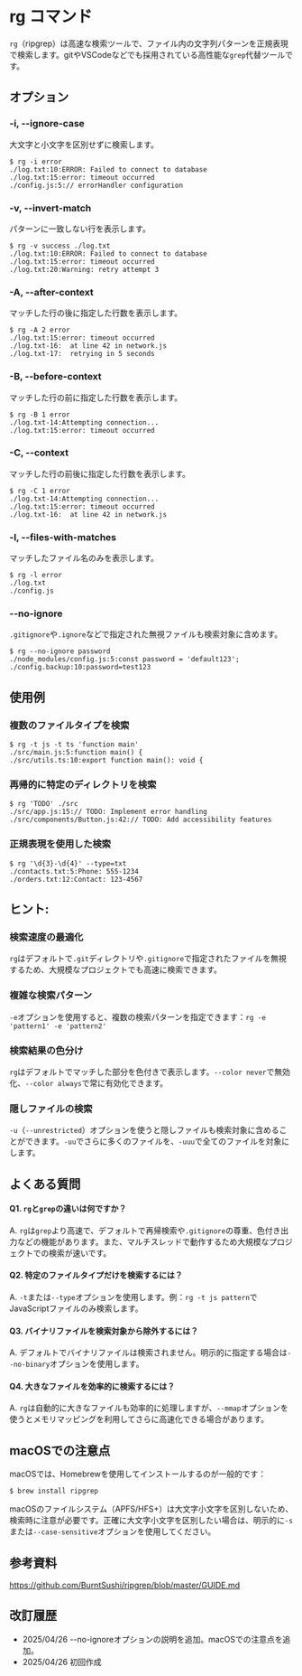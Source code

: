 # rg コマンド

`rg`（ripgrep）は高速な検索ツールで、ファイル内の文字列パターンを正規表現で検索します。gitやVSCodeなどでも採用されている高性能な`grep`代替ツールです。

## オプション

### **-i, --ignore-case**
大文字と小文字を区別せずに検索します。

```console
$ rg -i error
./log.txt:10:ERROR: Failed to connect to database
./log.txt:15:error: timeout occurred
./config.js:5:// errorHandler configuration
```

### **-v, --invert-match**
パターンに一致しない行を表示します。

```console
$ rg -v success ./log.txt
./log.txt:10:ERROR: Failed to connect to database
./log.txt:15:error: timeout occurred
./log.txt:20:Warning: retry attempt 3
```

### **-A, --after-context**
マッチした行の後に指定した行数を表示します。

```console
$ rg -A 2 error
./log.txt:15:error: timeout occurred
./log.txt-16:  at line 42 in network.js
./log.txt-17:  retrying in 5 seconds
```

### **-B, --before-context**
マッチした行の前に指定した行数を表示します。

```console
$ rg -B 1 error
./log.txt-14:Attempting connection...
./log.txt:15:error: timeout occurred
```

### **-C, --context**
マッチした行の前後に指定した行数を表示します。

```console
$ rg -C 1 error
./log.txt-14:Attempting connection...
./log.txt:15:error: timeout occurred
./log.txt-16:  at line 42 in network.js
```

### **-l, --files-with-matches**
マッチしたファイル名のみを表示します。

```console
$ rg -l error
./log.txt
./config.js
```

### **--no-ignore**
`.gitignore`や`.ignore`などで指定された無視ファイルも検索対象に含めます。

```console
$ rg --no-ignore password
./node_modules/config.js:5:const password = 'default123';
./config.backup:10:password=test123
```

## 使用例

### 複数のファイルタイプを検索

```console
$ rg -t js -t ts 'function main'
./src/main.js:5:function main() {
./src/utils.ts:10:export function main(): void {
```

### 再帰的に特定のディレクトリを検索

```console
$ rg 'TODO' ./src
./src/app.js:15:// TODO: Implement error handling
./src/components/Button.js:42:// TODO: Add accessibility features
```

### 正規表現を使用した検索

```console
$ rg '\d{3}-\d{4}' --type=txt
./contacts.txt:5:Phone: 555-1234
./orders.txt:12:Contact: 123-4567
```

## ヒント:

### 検索速度の最適化
`rg`はデフォルトで`.git`ディレクトリや`.gitignore`で指定されたファイルを無視するため、大規模なプロジェクトでも高速に検索できます。

### 複雑な検索パターン
`-e`オプションを使用すると、複数の検索パターンを指定できます：`rg -e 'pattern1' -e 'pattern2'`

### 検索結果の色分け
`rg`はデフォルトでマッチした部分を色付きで表示します。`--color never`で無効化、`--color always`で常に有効化できます。

### 隠しファイルの検索
`-u`（`--unrestricted`）オプションを使うと隠しファイルも検索対象に含めることができます。`-uu`でさらに多くのファイルを、`-uuu`で全てのファイルを対象にします。

## よくある質問

#### Q1. `rg`と`grep`の違いは何ですか？
A. `rg`は`grep`より高速で、デフォルトで再帰検索や`.gitignore`の尊重、色付き出力などの機能があります。また、マルチスレッドで動作するため大規模なプロジェクトでの検索が速いです。

#### Q2. 特定のファイルタイプだけを検索するには？
A. `-t`または`--type`オプションを使用します。例：`rg -t js pattern`でJavaScriptファイルのみ検索します。

#### Q3. バイナリファイルを検索対象から除外するには？
A. デフォルトでバイナリファイルは検索されません。明示的に指定する場合は`--no-binary`オプションを使用します。

#### Q4. 大きなファイルを効率的に検索するには？
A. `rg`は自動的に大きなファイルも効率的に処理しますが、`--mmap`オプションを使うとメモリマッピングを利用してさらに高速化できる場合があります。

## macOSでの注意点

macOSでは、Homebrewを使用してインストールするのが一般的です：
```console
$ brew install ripgrep
```

macOSのファイルシステム（APFS/HFS+）は大文字小文字を区別しないため、検索時に注意が必要です。正確に大文字小文字を区別したい場合は、明示的に`-s`または`--case-sensitive`オプションを使用してください。

## 参考資料

https://github.com/BurntSushi/ripgrep/blob/master/GUIDE.md

## 改訂履歴

- 2025/04/26 --no-ignoreオプションの説明を追加。macOSでの注意点を追加。
- 2025/04/26 初回作成